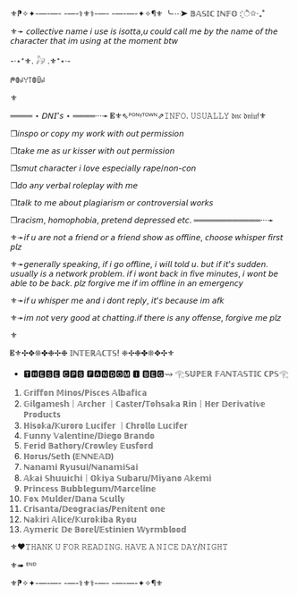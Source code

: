 ⚜️⁋✧✦-—-—- -—-⚕︎⚜︎⚕︎-—- -—-—-✦✧¶⚜️
╰┈➤ 𝔹𝔸𝕊𝕀ℂ 𝕀ℕ𝔽𝕆 : ̗̀ੈ✩‧₊˚

⚜︎➛ 𝘤𝘰𝘭𝘭𝘦𝘤𝘵𝘪𝘷𝘦 𝘯𝘢𝘮𝘦 𝘪 𝘶𝘴𝘦 𝘪𝘴 𝘪𝘴𝘰𝘵𝘵𝘢,𝘶 𝘤𝘰𝘶𝘭𝘥 𝘤𝘢𝘭𝘭 𝘮𝘦 𝘣𝘺 𝘵𝘩𝘦 𝘯𝘢𝘮𝘦 𝘰𝘧 𝘵𝘩𝘦 𝘤𝘩𝘢𝘳𝘢𝘤𝘵𝘦𝘳 𝘵𝘩𝘢𝘵 𝘪𝘮 𝘶𝘴𝘪𝘯𝘨 𝘢𝘵 𝘵𝘩𝘦 𝘮𝘰𝘮𝘦𝘯𝘵 𝘣𝘵𝘸

-·⋆⁺⚜︎. 𓃗 .⚜︎⁺⋆·-

ᖘꂦꈤꌩ꓄ꂦꅏꈤ

⚜︎

════ ⋆ 𝘋𝘕𝘐'𝘴 ⋆ ════···➛
𝄡⚜︎⇖ᴾᴼᴺᵞᵀᴼᵂᴺ⇗𝙸𝙽𝙵𝙾. 𝚄𝚂𝚄𝙰𝙻𝙻𝚈 𝔡𝔫𝔠 𝔡𝔫𝔦𝔲𝔣⚜︎

❒𝘪𝘯𝘴𝘱𝘰 𝘰𝘳 𝘤𝘰𝘱𝘺 𝘮𝘺 𝘸𝘰𝘳𝘬 𝘸𝘪𝘵𝘩 𝘰𝘶𝘵 𝘱𝘦𝘳𝘮𝘪𝘴𝘴𝘪𝘰𝘯

❒𝘵𝘢𝘬𝘦 𝘮𝘦 𝘢𝘴 𝘶𝘳 𝘬𝘪𝘴𝘴𝘦𝘳 𝘸𝘪𝘵𝘩 𝘰𝘶𝘵 𝘱𝘦𝘳𝘮𝘪𝘴𝘴𝘪𝘰𝘯

❒𝘴𝘮𝘶𝘵 𝘤𝘩𝘢𝘳𝘢𝘤𝘵𝘦𝘳 𝘪 𝘭𝘰𝘷𝘦 𝘦𝘴𝘱𝘦𝘤𝘪𝘢𝘭𝘭𝘺 𝘳𝘢𝘱𝘦/𝘯𝘰𝘯-𝘤𝘰𝘯

❒𝘥𝘰 𝘢𝘯𝘺 𝘷𝘦𝘳𝘣𝘢𝘭 𝘳𝘰𝘭𝘦𝘱𝘭𝘢𝘺 𝘸𝘪𝘵𝘩 𝘮𝘦

❒𝘵𝘢𝘭𝘬 𝘵𝘰 𝘮𝘦 𝘢𝘣𝘰𝘶𝘵 𝘱𝘭𝘢𝘨𝘪𝘢𝘳𝘪𝘴𝘮 𝘰𝘳 𝘤𝘰𝘯𝘵𝘳𝘰𝘷𝘦𝘳𝘴𝘪𝘢𝘭 𝘸𝘰𝘳𝘬𝘴

❒𝘳𝘢𝘤𝘪𝘴𝘮, 𝘩𝘰𝘮𝘰𝘱𝘩𝘰𝘣𝘪𝘢, 𝘱𝘳𝘦𝘵𝘦𝘯𝘥 𝘥𝘦𝘱𝘳𝘦𝘴𝘴𝘦𝘥 𝘦𝘵𝘤.
════════════···➛

⚜︎➛𝘪𝘧 𝘶 𝘢𝘳𝘦 𝘯𝘰𝘵 𝘢 𝘧𝘳𝘪𝘦𝘯𝘥 𝘰𝘳 𝘢 𝘧𝘳𝘪𝘦𝘯𝘥 𝘴𝘩𝘰𝘸 𝘢𝘴 𝘰𝘧𝘧𝘭𝘪𝘯𝘦, 𝘤𝘩𝘰𝘰𝘴𝘦 𝘸𝘩𝘪𝘴𝘱𝘦𝘳 𝘧𝘪𝘳𝘴𝘵 𝘱𝘭𝘻

⚜︎➛𝘨𝘦𝘯𝘦𝘳𝘢𝘭𝘭𝘺 𝘴𝘱𝘦𝘢𝘬𝘪𝘯𝘨, 𝘪𝘧 𝘪 𝘨𝘰 𝘰𝘧𝘧𝘭𝘪𝘯𝘦, 𝘪 𝘸𝘪𝘭𝘭 𝘵𝘰𝘭𝘥 𝘶. 𝘣𝘶𝘵 𝘪𝘧 𝘪𝘵'𝘴 𝘴𝘶𝘥𝘥𝘦𝘯. 𝘶𝘴𝘶𝘢𝘭𝘭𝘺 𝘪𝘴 𝘢 𝘯𝘦𝘵𝘸𝘰𝘳𝘬 𝘱𝘳𝘰𝘣𝘭𝘦𝘮. 𝘪𝘧 𝘪 𝘸𝘰𝘯𝘵 𝘣𝘢𝘤𝘬 𝘪𝘯 𝘧𝘪𝘷𝘦 𝘮𝘪𝘯𝘶𝘵𝘦𝘴, 𝘪 𝘸𝘰𝘯𝘵 𝘣𝘦 𝘢𝘣𝘭𝘦 𝘵𝘰 𝘣𝘦 𝘣𝘢𝘤𝘬. 𝘱𝘭𝘻 𝘧𝘰𝘳𝘨𝘪𝘷𝘦 𝘮𝘦 𝘪𝘧 𝘪𝘮 𝘰𝘧𝘧𝘭𝘪𝘯𝘦 𝘪𝘯 𝘢𝘯 𝘦𝘮𝘦𝘳𝘨𝘦𝘯𝘤𝘺

⚜︎➛𝘪𝘧 𝘶 𝘸𝘩𝘪𝘴𝘱𝘦𝘳 𝘮𝘦 𝘢𝘯𝘥 𝘪 𝘥𝘰𝘯𝘵 𝘳𝘦𝘱𝘭𝘺, 𝘪𝘵'𝘴 𝘣𝘦𝘤𝘢𝘶𝘴𝘦 𝘪𝘮 𝘢𝘧𝘬

⚜︎➛𝘪𝘮 𝘯𝘰𝘵 𝘷𝘦𝘳𝘺 𝘨𝘰𝘰𝘥 𝘢𝘵 𝘤𝘩𝘢𝘵𝘵𝘪𝘯𝘨.𝘪𝘧 𝘵𝘩𝘦𝘳𝘦 𝘪𝘴 𝘢𝘯𝘺 𝘰𝘧𝘧𝘦𝘯𝘴𝘦, 𝘧𝘰𝘳𝘨𝘪𝘷𝘦 𝘮𝘦 𝘱𝘭𝘻

⚜︎

𝄡⚜︎✣✥❊✤❉✢❉ 𝕀ℕ𝕋𝔼ℝ𝔸ℂ𝕋𝕊! ❈✢❉✤❊✥✣⚜︎
* 🆃🅷🅴🆂🅴 🅲🅿🆂 🅵🅰🅽🅳🅾🅼 🅸 🅱🅴🅶⇝
𓂀𝕊𝕌ℙ𝔼ℝ 𝔽𝔸ℕ𝕋𝔸𝕊𝕋𝕀ℂ ℂℙ𝕊𓂀
1. 𝔾𝕣𝕚𝕗𝕗𝕠𝕟 𝕄𝕚𝕟𝕠𝕤/ℙ𝕚𝕤𝕔𝕖𝕤 𝔸𝕝𝕓𝕒𝕗𝕚𝕔𝕒
2. 𝔾𝕚𝕝𝕘𝕒𝕞𝕖𝕤𝕙｜𝔸𝕣𝕔𝕙𝕖𝕣 ｜ℂ𝕒𝕤𝕥𝕖𝕣/𝕋𝕠𝕙𝕤𝕒𝕜𝕒 ℝ𝕚𝕟｜ℍ𝕖𝕣 𝔻𝕖𝕣𝕚𝕧𝕒𝕥𝕚𝕧𝕖 ℙ𝕣𝕠𝕕𝕦𝕔𝕥𝕤
3. ℍ𝕚𝕤𝕠𝕜𝕒/𝕂𝕦𝕣𝕠𝕣𝕠 𝕃𝕦𝕔𝕚𝕗𝕖𝕣 ｜ℂ𝕙𝕣𝕠𝕝𝕝𝕠 𝕃𝕦𝕔𝕚𝕗𝕖𝕣
4. 𝔽𝕦𝕟𝕟𝕪 𝕍𝕒𝕝𝕖𝕟𝕥𝕚𝕟𝕖/𝔻𝕚𝕖𝕘𝕠 𝔹𝕣𝕒𝕟𝕕𝕠
5. 𝔽𝕖𝕣𝕚𝕕 𝔹𝕒𝕥𝕙𝕠𝕣𝕪/ℂ𝕣𝕠𝕨𝕝𝕖𝕪 𝔼𝕦𝕤𝕗𝕠𝕣𝕕
6. ℍ𝕠𝕣𝕦𝕤/𝕊𝕖𝕥𝕙 (𝔼ℕℕ𝔼𝔸𝔻)
7. ℕ𝕒𝕟𝕒𝕞𝕚 ℝ𝕪𝕦𝕤𝕦𝕚/ℕ𝕒𝕟𝕒𝕞𝕚𝕊𝕒𝕚
8. 𝔸𝕜𝕒𝕚 𝕊𝕙𝕦𝕦𝕚𝕔𝕙𝕚｜𝕆𝕜𝕚𝕪𝕒 𝕊𝕦𝕓𝕒𝕣𝕦/𝕄𝕚𝕪𝕒𝕟𝕠 𝔸𝕜𝕖𝕞𝕚
9. ℙ𝕣𝕚𝕟𝕔𝕖𝕤𝕤 𝔹𝕦𝕓𝕓𝕝𝕖𝕘𝕦𝕞/𝕄𝕒𝕣𝕔𝕖𝕝𝕚𝕟𝕖
10. 𝔽𝕠𝕩 𝕄𝕦𝕝𝕕𝕖𝕣/𝔻𝕒𝕟𝕒 𝕊𝕔𝕦𝕝𝕝𝕪
11. ℂ𝕣𝕚𝕤𝕒𝕟𝕥𝕒/𝔻𝕖𝕠𝕘𝕣𝕒𝕔𝕚𝕒𝕤/ℙ𝕖𝕟𝕚𝕥𝕖𝕟𝕥 𝕠𝕟𝕖
12. ℕ𝕒𝕜𝕚𝕣𝕚 𝔸𝕝𝕚𝕔𝕖/𝕂𝕦𝕣𝕠𝕜𝕚𝕓𝕒 ℝ𝕪𝕠𝕦
13. 𝔸𝕪𝕞𝕖𝕣𝕚𝕔 𝔻𝕖 𝔹𝕠𝕣𝕖𝕝/𝔼𝕤𝕥𝕚𝕟𝕚𝕖𝕟 𝕎𝕪𝕣𝕞𝕓𝕝𝕠𝕠𝕕
    
⚜︎❤️𝚃𝙷𝙰𝙽𝙺 𝚄 𝙵𝙾𝚁 𝚁𝙴𝙰𝙳𝙸𝙽𝙶. 𝙷𝙰𝚅𝙴 𝙰 𝙽𝙸𝙲𝙴 𝙳𝙰𝚈/𝙽𝙸𝙶𝙷𝚃

⚜︎➠ ᴱᴺᴰ

⚜️⁋✧✦-—-—- -—-⚕︎⚜︎⚕︎-—- -—-—-✦✧¶⚜️
